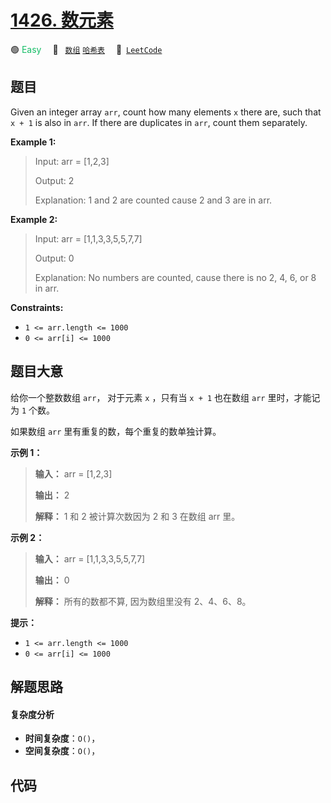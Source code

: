 # [1426. 数元素](https://leetcode.com/problems/counting-elements)

🟢 <font color=#15bd66>Easy</font>&emsp; 🔖&ensp; [`数组`](/tag/array.md) [`哈希表`](/tag/hash-table.md)&emsp; 🔗&ensp;[`LeetCode`](https://leetcode.com/problems/counting-elements)

## 题目

Given an integer array `arr`, count how many elements `x` there are, such that
`x + 1` is also in `arr`. If there are duplicates in `arr`, count them
separately.



**Example 1:**

> Input: arr = [1,2,3]
> 
> Output: 2
> 
> Explanation: 1 and 2 are counted cause 2 and 3 are in arr.

**Example 2:**

> Input: arr = [1,1,3,3,5,5,7,7]
> 
> Output: 0
> 
> Explanation: No numbers are counted, cause there is no 2, 4, 6, or 8 in arr.

**Constraints:**

  * `1 <= arr.length <= 1000`
  * `0 <= arr[i] <= 1000`


## 题目大意

给你一个整数数组 `arr`， 对于元素 `x` ，只有当 `x + 1` 也在数组 `arr` 里时，才能记为 `1` 个数。

如果数组 `arr` 里有重复的数，每个重复的数单独计算。



**示例 1：**

> 
> 
> 
> 
> 
> **输入：** arr = [1,2,3]
> 
> **输出：** 2
> 
> **解释：** 1 和 2 被计算次数因为 2 和 3 在数组 arr 里。

**示例 2：**

> 
> 
> 
> 
> 
> **输入：** arr = [1,1,3,3,5,5,7,7]
> 
> **输出：** 0
> 
> **解释：** 所有的数都不算, 因为数组里没有 2、4、6、8。
> 
> 



**提示：**

  * `1 <= arr.length <= 1000`
  * `0 <= arr[i] <= 1000`


## 解题思路

#### 复杂度分析

- **时间复杂度**：`O()`，
- **空间复杂度**：`O()`，

## 代码

```javascript

```